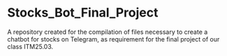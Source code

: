 # Stocks_Bot_Final_Project
A repository created for the compilation of files necessary to create a chatbot for stocks on Telegram, as requirement for the final project of our class ITM25.03. 

